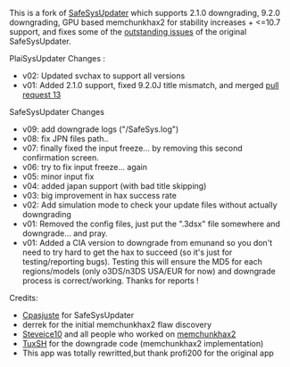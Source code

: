 This is a fork of [SafeSysUpdater](https://github.com/Cpasjuste/SafeSysUpdater) which supports 2.1.0 downgrading, 9.2.0 downgrading, GPU based memchunkhax2 for stability increases + <=10.7 support, and fixes some of the [outstanding issues](https://github.com/Cpasjuste/SafeSysUpdater/issues) of the original SafeSysUpdater.

PlaiSysUpdater Changes :

- v02: Updated svchax to support all versions
- v01: Added 2.1.0 support, fixed 9.2.0J title mismatch, and merged [pull request 13](https://github.com/Cpasjuste/SafeSysUpdater/pull/13)


SafeSysUpdater Changes

- v09: add downgrade logs ("/SafeSys.log")
- v08: fix JPN files path..
- v07: finally fixed the input freeze... by removing this second confirmation screen.
- v06: try to fix input freeze... again
- v05: minor input fix
- v04: added japan support (with bad title skipping)
- v03: big improvement in hax success rate
- v02: Add simulation mode to check your update files without actually downgrading
- v01: Removed the config files, just put the ".3dsx" file somewhere and downgrade... and pray.
- v01: Added a CIA version to downgrade from emunand so you don't need to try hard to get the hax to succeed (so it's just for testing/reporting bugs). Testing this will ensure the MD5 for each regions/models (only o3DS/n3DS USA/EUR for now) and downgrade process is correct/working. Thanks for reports !

Credits:

- [Cpasjuste](https://github.com/Cpasjuste) for SafeSysUpdater
- derrek for the initial memchunkhax2 flaw discovery
- [Steveice10](https://github.com/Steveice10) and all people who worked on [memchunkhax2](https://github.com/Steveice10/memchunkhax2)
- [TuxSH](http://github.com/TuxSH) for the downgrade code (memchunkhax2 implementation)
- This app was totally rewritted,but thank profi200 for the original app
